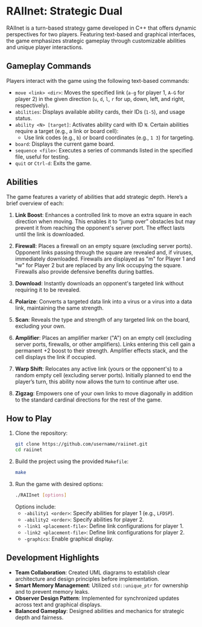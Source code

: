 # RAIInet: Strategic Dual

RAIInet is a turn-based strategy game developed in C++ that offers dynamic perspectives for two players. Featuring text-based and graphical interfaces, the game emphasizes strategic gameplay through customizable abilities and unique player interactions.

## Gameplay Commands
Players interact with the game using the following text-based commands:
- `move <link> <dir>`: Moves the specified link (`a-g` for player 1, `A-G` for player 2) in the given direction (`u`, `d`, `l`, `r` for up, down, left, and right, respectively).
- `abilities`: Displays available ability cards, their IDs (`1-5`), and usage status.
- `ability <N> [target]`: Activates ability card with ID `N`. Certain abilities require a target (e.g., a link or board cell):
  - Use link codes (e.g., `b`) or board coordinates (e.g., `1 3`) for targeting.
- `board`: Displays the current game board.
- `sequence <file>`: Executes a series of commands listed in the specified file, useful for testing.
- `quit` or `Ctrl-d`: Exits the game.

## Abilities
The game features a variety of abilities that add strategic depth. Here’s a brief overview of each:

1. **Link Boost**: Enhances a controlled link to move an extra square in each direction when moving. This enables it to “jump over” obstacles but may prevent it from reaching the opponent's server port. The effect lasts until the link is downloaded.

2. **Firewall**: Places a firewall on an empty square (excluding server ports). Opponent links passing through the square are revealed and, if viruses, immediately downloaded. Firewalls are displayed as "m" for Player 1 and "w" for Player 2 but are replaced by any link occupying the square. Firewalls also provide defensive benefits during battles.

3. **Download**: Instantly downloads an opponent's targeted link without requiring it to be revealed.

4. **Polarize**: Converts a targeted data link into a virus or a virus into a data link, maintaining the same strength.

5. **Scan**: Reveals the type and strength of any targeted link on the board, excluding your own.

6. **Amplifier**: Places an amplifier marker ("A") on an empty cell (excluding server ports, firewalls, or other amplifiers). Links entering this cell gain a permanent +2 boost to their strength. Amplifier effects stack, and the cell displays the link if occupied.

7. **Warp Shift**: Relocates any active link (yours or the opponent's) to a random empty cell (excluding server ports). Initially planned to end the player’s turn, this ability now allows the turn to continue after use.

8. **Zigzag**: Empowers one of your own links to move diagonally in addition to the standard cardinal directions for the rest of the game.

## How to Play
1. Clone the repository:
    ```bash
    git clone https://github.com/username/raiinet.git
    cd raiinet
    ```
2. Build the project using the provided `Makefile`:
    ```bash
    make
    ```
3. Run the game with desired options:
    ```bash
    ./RAIInet [options]
    ```
   Options include:
   - `-ability1 <order>`: Specify abilities for player 1 (e.g., `LFDSP`).
   - `-ability2 <order>`: Specify abilities for player 2.
   - `-link1 <placement-file>`: Define link configurations for player 1.
   - `-link2 <placement-file>`: Define link configurations for player 2.
   - `-graphics`: Enable graphical display.

## Development Highlights
- **Team Collaboration**: Created UML diagrams to establish clear architecture and design principles before implementation.
- **Smart Memory Management**: Utilized `std::unique_ptr` for ownership and to prevent memory leaks.
- **Observer Design Pattern**: Implemented for synchronized updates across text and graphical displays.
- **Balanced Gameplay**: Designed abilities and mechanics for strategic depth and fairness.
